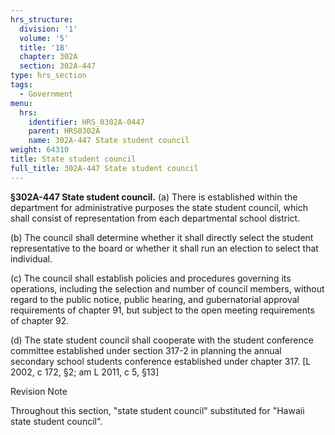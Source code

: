 ```yaml
---
hrs_structure:
  division: '1'
  volume: '5'
  title: '18'
  chapter: 302A
  section: 302A-447
type: hrs_section
tags:
  - Government
menu:
  hrs:
    identifier: HRS_0302A-0447
    parent: HRS0302A
    name: 302A-447 State student council
weight: 64310
title: State student council
full_title: 302A-447 State student council
---
```

**§302A-447 State student council.** (a) There is established within the department for administrative purposes the state student council, which shall consist of representation from each departmental school district.

(b) The council shall determine whether it shall directly select the student representative to the board or whether it shall run an election to select that individual.

(c) The council shall establish policies and procedures governing its operations, including the selection and number of council members, without regard to the public notice, public hearing, and gubernatorial approval requirements of chapter 91, but subject to the open meeting requirements of chapter 92.

(d) The state student council shall cooperate with the student conference committee established under section 317-2 in planning the annual secondary school students conference established under chapter 317\. [L 2002, c 172, §2; am L 2011, c 5, §13]

Revision Note

Throughout this section, "state student council" substituted for "Hawaii state student council".